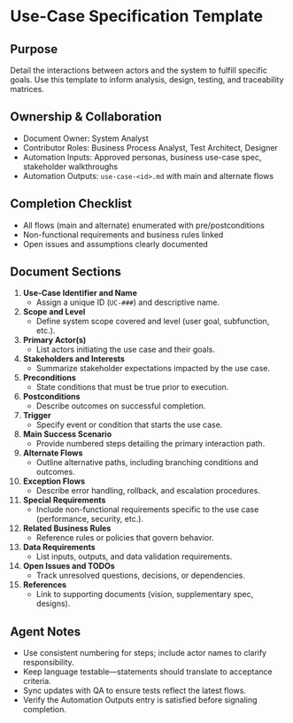 # Use-Case Specification Template

## Purpose

Detail the interactions between actors and the system to fulfill specific goals. Use this template to inform
analysis, design, testing, and traceability matrices.

## Ownership & Collaboration

- Document Owner: System Analyst
- Contributor Roles: Business Process Analyst, Test Architect, Designer
- Automation Inputs: Approved personas, business use-case spec, stakeholder walkthroughs
- Automation Outputs: `use-case-<id>.md` with main and alternate flows


## Completion Checklist

- All flows (main and alternate) enumerated with pre/postconditions
- Non-functional requirements and business rules linked
- Open issues and assumptions clearly documented


## Document Sections

1. **Use-Case Identifier and Name**
   - Assign a unique ID (`UC-###`) and descriptive name.
2. **Scope and Level**
   - Define system scope covered and level (user goal, subfunction, etc.).
3. **Primary Actor(s)**
   - List actors initiating the use case and their goals.
4. **Stakeholders and Interests**
   - Summarize stakeholder expectations impacted by the use case.
5. **Preconditions**
   - State conditions that must be true prior to execution.
6. **Postconditions**
   - Describe outcomes on successful completion.
7. **Trigger**
   - Specify event or condition that starts the use case.
8. **Main Success Scenario**
   - Provide numbered steps detailing the primary interaction path.
9. **Alternate Flows**
   - Outline alternative paths, including branching conditions and outcomes.
10. **Exception Flows**
    - Describe error handling, rollback, and escalation procedures.
11. **Special Requirements**
    - Include non-functional requirements specific to the use case (performance, security, etc.).
12. **Related Business Rules**
    - Reference rules or policies that govern behavior.
13. **Data Requirements**
    - List inputs, outputs, and data validation requirements.
14. **Open Issues and TODOs**
    - Track unresolved questions, decisions, or dependencies.
15. **References**
    - Link to supporting documents (vision, supplementary spec, designs).


## Agent Notes

- Use consistent numbering for steps; include actor names to clarify responsibility.
- Keep language testable—statements should translate to acceptance criteria.
- Sync updates with QA to ensure tests reflect the latest flows.
- Verify the Automation Outputs entry is satisfied before signaling completion.
